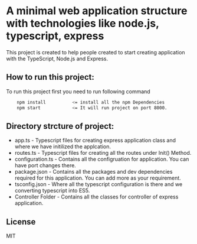 # A minimal web application structure with technologies like node.js, typescript, express

This project is created to help people created to start creating application with the TypeScript, Node.js and Express.

## How to run this project:
To run this project first you need to run following command


```sh
    npm install          <= install all the npm Dependencies
    npm start            <= It will run project on port 8000. 
```

## Directory strcture of project:

+ app.ts - Typescript files for creating express application class and where we have initilized the applcation.
+ routes.ts - Typescript files for creating all the routes under Init() Method.
+ configuration.ts - Contains all the configruation for application. You can have port changes there.
+ package.json - Contains all the packages and dev dependencies required for this application. You can add more as your requirement.
+ tsconfig.json - Where all the typescript configuration is there and we converting typescript into ES5.
+ Controller Folder - Contains all the classes for controller of express application.


## License

MIT


